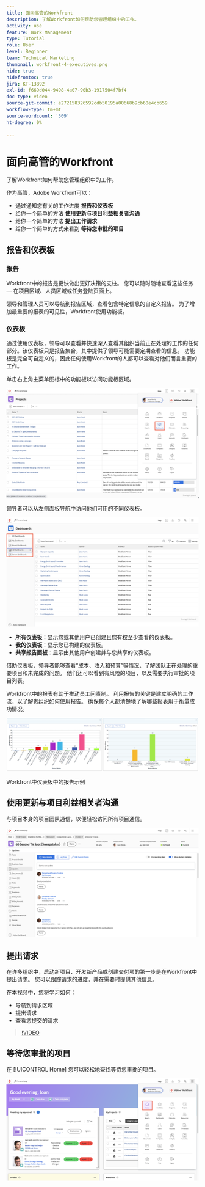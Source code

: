 ```yaml
---
title: 面向高管的Workfront
description: 了解Workfront如何帮助您管理组织中的工作。
activity: use
feature: Work Management
type: Tutorial
role: User
level: Beginner
team: Technical Marketing
thumbnail: workfront-4-executives.png
hide: true
hidefromtoc: true
jira: KT-13892
exl-id: f669d044-9498-4a07-90b3-1917504f7bf4
doc-type: video
source-git-commit: e272158326592cdb50195a00668b9cb60e4cb659
workflow-type: tm+mt
source-wordcount: '509'
ht-degree: 0%

---
```


# 面向高管的Workfront

了解Workfront如何帮助您管理组织中的工作。

作为高管，Adobe Workfront可以：

* 通过通知您有关的工作进度 **报告和仪表板**
* 给你一个简单的方法 **使用更新与项目利益相关者沟通**
* 给你一个简单的方法 **提出工作请求**
* 给你一个简单的方式来看到 **等待您审批的项目**

## 报告和仪表板

### 报告

Workfront中的报告是更快做出更好决策的支柱。 您可以随时随地查看这些任务 — 在项目区域、人员区域或任务登陆页面上。

领导和管理人员可以导航到报告区域，查看包含特定信息的自定义报告。 为了增加最重要的报表的可见性，Workfront使用功能板。

### 仪表板

通过使用仪表板，领导可以查看并快速深入查看其组织当前正在处理的工作的任何部分。该仪表板只是报告集合，其中提供了领导可能需要定期查看的信息。 功能板是完全可自定义的，因此任何使用Workfront的人都可以查看对他们而言重要的工作。

单击右上角主菜单图标中的功能板以访问功能板区域。

![主菜单中的功能板选项的图像](assets/workfront-4-executives-1.png)

领导者可以从左侧面板导航中访问他们可用的不同仪表板。

![“功能板”页面的图像](assets/workfront-4-executives-2.png)

* **所有仪表板**：显示您或其他用户已创建且您有权至少查看的仪表板。
* **我的仪表板**：显示您已构建的仪表板。
* **共享报告面板**：显示由其他用户创建并与您共享的仪表板。

借助仪表板，领导者能够查看“成本、收入和预算”等情况，了解团队正在处理的重要项目和未完成的问题。 他们还可以看到有风险的项目，以及需要执行审批的项目列表。

Workfront中的报表有助于推动员工问责制。 利用报告的关键是建立明确的工作流，以了解贵组织如何使用报告。 确保每个人都清楚地了解哪些报表用于衡量成功情况。

![Workfront中仪表板中的报告示例 ](assets/workfront-4-executives-3.png)

Workfront中仪表板中的报告示例

## 使用更新与项目利益相关者沟通

与项目本身的项目团队通信，以便轻松访问所有项目通信。

![“更新”页面的图像](assets/workfront-4-executives-4.png)


## 提出请求

在许多组织中，启动新项目、开发新产品或创建交付项的第一步是在Workfront中提出请求。 您可以跟踪请求的进度，并在需要时提供其他信息。

在本视频中，您将学习如何：

* 导航到请求区域
* 提出请求
* 查看您提交的请求

>[!VIDEO](https://video.tv.adobe.com/v/336092/?quality=12&learn=on)

## 等待您审批的项目

在 [!UICONTROL Home] 您可以轻松地查找等待您审批的项目。

![主页的图像](assets/workfront-4-executives-5.png)

